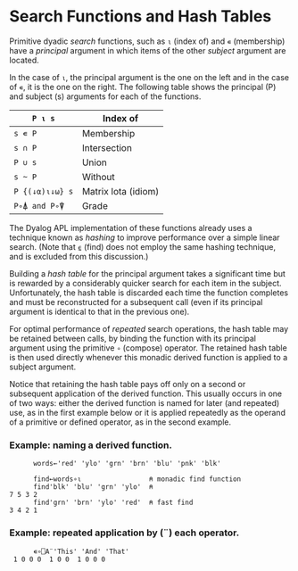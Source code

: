 # Search Functions and Hash Tables

Primitive dyadic *search* functions, such as `⍳` (index of) and `∊` (membership) have a *principal* argument in which items of the other *subject* argument are located.

In the case of `⍳`, the principal argument is the one on the left and in the case of `∊`, it is the one on the right. The following table shows the principal (P) and subject (s) arguments for each of the functions.

| `P ⍳ s` | Index of |
| --- | ---  |
| `s ∊ P` | Membership |
| `s ∩ P` | Intersection |
| `P ∪ s` | Union |
| `s ~ P` | Without |
| `P {(↓⍺)⍳↓⍵} s` | Matrix Iota (idiom) |
| `P∘⍋ and P∘⍒` | Grade |

The Dyalog APL implementation of these functions already uses a technique known as *hashing* to improve performance over a simple linear search. (Note that `⍷` (find) does not employ the same hashing technique, and is excluded from this discussion.)

Building a *hash table* for the principal argument takes a significant time but is rewarded by a considerably quicker search for each item in the subject. Unfortunately, the hash table is discarded each time the function completes and must be reconstructed for a subsequent call (even if its principal argument is identical to that in the previous one).

For optimal performance of *repeated* search operations, the hash table may be retained between calls, by binding the function with its principal argument using the primitive `∘` (compose) operator. The retained hash table is then used directly whenever this monadic derived function is applied to a subject argument.

Notice that retaining the hash table pays off only on a second or subsequent application of the derived function. This usually occurs in one of two ways: either the derived function is named for later (and repeated) use, as in the first example below or it is applied repeatedly as the operand of a primitive or defined operator, as in the second example.

### Example: naming a derived function.
```apl
      words←'red' 'ylo' 'grn' 'brn' 'blu' 'pnk' 'blk'
 
      find←words∘⍳                 ⍝ monadic find function
      find'blk' 'blu' 'grn' 'ylo'  ⍝ 
7 5 3 2
      find'grn' 'brn' 'ylo' 'red'  ⍝ fast find
3 4 2 1
```

### Example: repeated application by (¨) each operator.
```apl
      ∊∘⎕A¨'This' 'And' 'That'
 1 0 0 0  1 0 0  1 0 0 0
```
